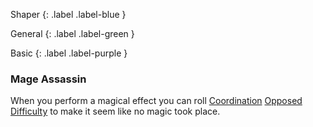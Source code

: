 
Shaper
{: .label .label-blue }

General
{: .label .label-green }

Basic
{: .label .label-purple }
### Mage Assassin

When you perform a magical effect you can roll [Coordination](Core/Agility#Coordination) [Opposed Difficulty](Core/Skills#Opposed%20Difficulty) to make it seem like no magic took place.